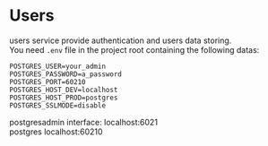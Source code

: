 # Users
users service provide authentication and users data storing.
\
You need `.env` file in the project root containing the following datas:
```.env
POSTGRES_USER=your_admin
POSTGRES_PASSWORD=a_password
POSTGRES_PORT=60210
POSTGRES_HOST_DEV=localhost
POSTGRES_HOST_PROD=postgres
POSTGRES_SSLMODE=disable
```
postgresadmin interface: localhost:6021\
postgres localhost:60210
